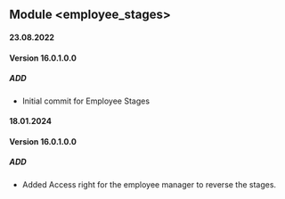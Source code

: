 ## Module <employee_stages>

#### 23.08.2022
#### Version 16.0.1.0.0
##### ADD
- Initial commit for Employee Stages


#### 18.01.2024
#### Version 16.0.1.0.0
##### ADD
- Added Access right for the employee manager to reverse the stages.
